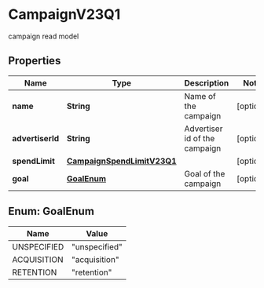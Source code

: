 

# CampaignV23Q1

campaign read model

## Properties

| Name | Type | Description | Notes |
|------------ | ------------- | ------------- | -------------|
|**name** | **String** | Name of the campaign |  [optional] |
|**advertiserId** | **String** | Advertiser id of the campaign |  [optional] |
|**spendLimit** | [**CampaignSpendLimitV23Q1**](CampaignSpendLimitV23Q1.md) |  |  [optional] |
|**goal** | [**GoalEnum**](#GoalEnum) | Goal of the campaign |  [optional] |



## Enum: GoalEnum

| Name | Value |
|---- | -----|
| UNSPECIFIED | &quot;unspecified&quot; |
| ACQUISITION | &quot;acquisition&quot; |
| RETENTION | &quot;retention&quot; |



